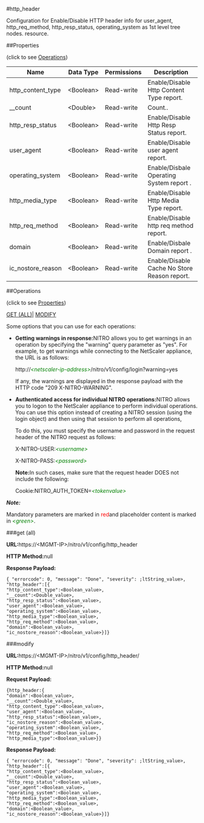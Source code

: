 #http_header

Configuration for Enable/Disable HTTP header info for user_agent, http_req_method, http_resp_status, operating_system as 1st level tree nodes. resource.


##Properties 
<span>(click to see [Operations](#opera))</span>


<table><thead><tr><th>Name</th><th>Data Type</th><th>Permissions</th><th>Description</th></tr></thead><tbody><tr><td>http_content_type</td><td>&lt;Boolean></td><td>Read-write</td><td>Enable/Disable Http Content Type report.</td></tr><tr><td>__count</td><td>&lt;Double></td><td>Read-write</td><td>Count..</td></tr><tr><td>http_resp_status</td><td>&lt;Boolean></td><td>Read-write</td><td>Enable/Disable Http Resp Status report.</td></tr><tr><td>user_agent</td><td>&lt;Boolean></td><td>Read-write</td><td>Enable/Disable user agent report.</td></tr><tr><td>operating_system</td><td>&lt;Boolean></td><td>Read-write</td><td>Enable/Disbale Operating System report .</td></tr><tr><td>http_media_type</td><td>&lt;Boolean></td><td>Read-write</td><td>Enable/Disable Http Media Type report.</td></tr><tr><td>http_req_method</td><td>&lt;Boolean></td><td>Read-write</td><td>Enable/Disable http req method report.</td></tr><tr><td>domain</td><td>&lt;Boolean></td><td>Read-write</td><td>Enable/Disbale Domain report .</td></tr><tr><td>ic_nostore_reason</td><td>&lt;Boolean></td><td>Read-write</td><td>Enable/Disable Cache No Store Reason report.</td></tr></tbody></table>
##Operations 
<span>(click to see [Properties](#prope))</span>


[GET (ALL)](#get-)| [MODIFY](#m)


Some options that you can use for each operations:
<ul><li><p><b>Getting warnings in response:</b>NITRO allows you to get warnings in an operation by specifying the "warning" query parameter as "yes". For example, to get warnings while connecting to the NetScaler appliance, the URL is as follows:</p><p>http://<span style="color:green;font-style:italic;">&lt;netscaler-ip-address&gt;</span>/nitro/v1/config/login?warning=yes</p><p>If any, the warnings are displayed in the response payload with the HTTP code "209 X-NITRO-WARNING".</p></li><li><p><b>Authenticated access for individual NITRO operations:</b>NITRO allows you to logon to the NetScaler appliance to perform individual operations. You can use this option instead of creating a NITRO session (using the login object) and then using that session to perform all operations,</p><p>To do this, you must specify the username and password in the request header of the NITRO request as follows:</p><p>X-NITRO-USER:<span style="color:green;font-style:italic;">&lt;username&gt;</span></p><p>X-NITRO-PASS:<span style="color:green;font-style:italic;">&lt;password&gt;</span></p><p><b>Note:</b>In such cases, make sure that the request header DOES not include the following:</p><p>Cookie:NITRO_AUTH_TOKEN=<span style="color:green;font-style:italic;">&lt;tokenvalue&gt;</span></p></li></ul>



***Note:*** 
Mandatory parameters are marked in <span style="color:#FF0000;">red</span>and placeholder content is marked in <span style="color:green;font-style:italic">&lt;green&gt;</span>.

###get (all)



<b>URL:</b>https://&lt;MGMT-IP&gt;/nitro/v1/config/http_header
<b>HTTP Method:</b>null
<b>Response Payload: </b>```{ "errorcode": 0, "message": "Done", "severity": ;ltString_value>, "http_header":[{"http_content_type":<Boolean_value>,"__count":<Double_value>,"http_resp_status":<Boolean_value>,"user_agent":<Boolean_value>,"operating_system":<Boolean_value>,"http_media_type":<Boolean_value>,"http_req_method":<Boolean_value>,"domain":<Boolean_value>,"ic_nostore_reason":<Boolean_value>}]}```



###modify



<b>URL:</b>https://&lt;MGMT-IP&gt;/nitro/v1/config/http_header/
<b>HTTP Method:</b>null
<b>Request Payload: </b>```{http_header:{"domain":<Boolean_value>,"__count":<Double_value>,"http_content_type":<Boolean_value>,"user_agent":<Boolean_value>,"http_resp_status":<Boolean_value>,"ic_nostore_reason":<Boolean_value>,"operating_system":<Boolean_value>,"http_req_method":<Boolean_value>,"http_media_type":<Boolean_value>}}```
<b>Response Payload: </b>```{ "errorcode": 0, "message": "Done", "severity": ;ltString_value>, "http_header":[{"http_content_type":<Boolean_value>,"__count":<Double_value>,"http_resp_status":<Boolean_value>,"user_agent":<Boolean_value>,"operating_system":<Boolean_value>,"http_media_type":<Boolean_value>,"http_req_method":<Boolean_value>,"domain":<Boolean_value>,"ic_nostore_reason":<Boolean_value>}]}```



